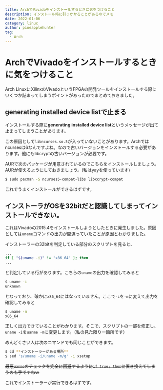 ```yaml
---
title: ArchでVivadoをインストールするときに気をつけること
description: インストール時に引っかかることがあるのでメモ
date: 2022-01-06
category: linux
author: pineapplehunter
tag:
  - Arch
---
```


# ArchでVivadoをインストールするときに気をつけること

Arch LinuxにXilinxのVivadoというFPGAの開発ツールをインストールする際にいくつか詰まってしまうポイントがあったのでまとめておきました。

## generating installed device listで止まる

インストールする際に**generating installed device list**というメッセージが出て止まってしまうことがあります。

この原因として`libncurses.so.5`が入っていないことがあります。Archではncursesは6なんですよね。なので古いバージョンをインストールする必要があります。他にもlibcryptの古いバージョンが必要です。

AURで次のパッケージが用意されているのでこちらをインストールしましょう。AURが使えるようにしておきましょう。(私はyayを使っています)

```sh
$ sudo pacman -S ncurses5-compat-libs libxcrypt-compat
```

これでうまくインストールができるはずです。

## インストーラがOSを32bitだと認識してしまってインストールできない。
これはVivadoの2015.4をインストールしようとしたときに発生しました。原因としては`uname`コマンドの出力が間違っていたことが原因とわかりました。

インストーラーの32bitを判定している部分のスクリプトを見ると、

```sh
...
if [ "$(uname -i)" != "x86_64" ]; then
...
```

と判定している行があります。こちらの`uname`の出力を確認してみると

```sh
$ uname -i
unknown
```

となっており、確かに`x86_64`にはなっていません。ここで`-i`を`-m`に変えて出力を確認してみると

```sh
$ uname -m
x86_64
```

正しく出力できていることがわかります。そこで、スクリプトの一部を修正し、`uname -i`を`uanme -m`に変更します。（私の見た限り一箇所です）

めんどくさい人は次のコマンドでも同じことができます。

```sh
$ cd **インストーラーがある場所**
$ sed 's/uname -i/uname -m/g' -i xsetup
```

~~最悪`uanme`のチェックを完全に回避するように`if true; then`に置き換えてしまうのも手ですねｗ~~

これでインストーラーが実行できるはずです。
